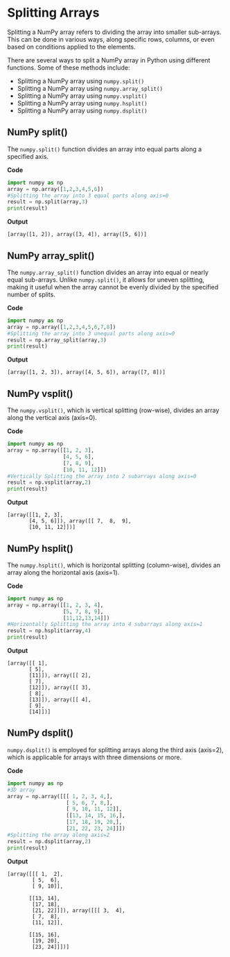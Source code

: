 # Splitting Arrays

Splitting a NumPy array refers to dividing the array into smaller sub-arrays. This can be done in various ways, along specific rows, columns, or even based on conditions applied to the elements.

There are several ways to split a NumPy array in Python using different functions. Some of these methods include:

- Splitting a NumPy array using `numpy.split()`
- Splitting a NumPy array using `numpy.array_split()`
- Splitting a NumPy array using `numpy.vsplit()`
- Splitting a NumPy array using `numpy.hsplit()`
- Splitting a NumPy array using `numpy.dsplit()`

## NumPy split()

The `numpy.split()` function divides an array into equal parts along a specified axis.

**Code**
```python
import numpy as np
array = np.array([1,2,3,4,5,6])
#Splitting the array into 3 equal parts along axis=0
result = np.split(array,3)
print(result)
```

**Output**
```
[array([1, 2]), array([3, 4]), array([5, 6])]
```

## NumPy array_split()

The `numpy.array_split()` function divides an array into equal or nearly equal sub-arrays. Unlike `numpy.split()`, it allows for uneven splitting, making it useful when the array cannot be evenly divided by the specified number of splits.

**Code**
```python
import numpy as np
array = np.array([1,2,3,4,5,6,7,8])
#Splitting the array into 3 unequal parts along axis=0
result = np.array_split(array,3)
print(result)
```

**Output**
```
[array([1, 2, 3]), array([4, 5, 6]), array([7, 8])]
```

## NumPy vsplit()

The `numpy.vsplit()`, which is vertical splitting (row-wise), divides an array along the vertical axis (axis=0).

**Code**
```python
import numpy as np
array = np.array([[1, 2, 3],
                  [4, 5, 6],
                  [7, 8, 9],
                  [10, 11, 12]])
#Vertically Splitting the array into 2 subarrays along axis=0
result = np.vsplit(array,2)
print(result)
```

**Output**
```
[array([[1, 2, 3],
       [4, 5, 6]]), array([[ 7,  8,  9],
       [10, 11, 12]])]
```


## NumPy hsplit()

The `numpy.hsplit()`, which is horizontal splitting (column-wise), divides an array along the horizontal axis (axis=1).

**Code**
```python
import numpy as np
array = np.array([[1, 2, 3, 4],
                  [5, 7, 8, 9],
                  [11,12,13,14]])
#Horizontally Splitting the array into 4 subarrays along axis=1
result = np.hsplit(array,4)
print(result)
```

**Output**
```
[array([[ 1],
       [ 5],
       [11]]), array([[ 2],
       [ 7],
       [12]]), array([[ 3],
       [ 8],
       [13]]), array([[ 4],
       [ 9],
       [14]])]
```

## NumPy dsplit()

`numpy.dsplit()` is employed for splitting arrays along the third axis (axis=2), which is applicable for arrays with three dimensions or more.

**Code**
```python
import numpy as np
#3D array
array = np.array([[[ 1, 2, 3, 4,],
                   [ 5, 6, 7, 8,],
                   [ 9, 10, 11, 12]],
                   [[13, 14, 15, 16,],
                   [17, 18, 19, 20,],
                   [21, 22, 23, 24]]])
#Splitting the array along axis=2
result = np.dsplit(array,2)
print(result)
```

**Output**
```
[array([[[ 1,  2],
        [ 5,  6],
        [ 9, 10]],

       [[13, 14],
        [17, 18],
        [21, 22]]]), array([[[ 3,  4],
        [ 7,  8],
        [11, 12]],

       [[15, 16],
        [19, 20],
        [23, 24]]])]
```
